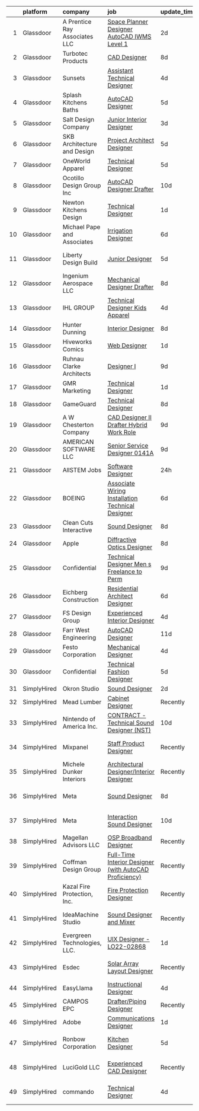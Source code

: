 

|    | platform    | company                           | job                                                                                                                                                                                                                                                                                                                                                                                                                                                                                                                                                                                                                                                                                                                                                                                                                                                                                                                                                                                                                                                                                                                                                                                                                                                                                                                                               | update_time   | location                    |
|---:|:------------|:----------------------------------|:--------------------------------------------------------------------------------------------------------------------------------------------------------------------------------------------------------------------------------------------------------------------------------------------------------------------------------------------------------------------------------------------------------------------------------------------------------------------------------------------------------------------------------------------------------------------------------------------------------------------------------------------------------------------------------------------------------------------------------------------------------------------------------------------------------------------------------------------------------------------------------------------------------------------------------------------------------------------------------------------------------------------------------------------------------------------------------------------------------------------------------------------------------------------------------------------------------------------------------------------------------------------------------------------------------------------------------------------------|:--------------|:----------------------------|
|  1 | Glassdoor   | A  Prentice Ray   Associates  LLC | [Space Planner Designer   AutoCAD IWMS Level 1](https://www.glassdoor.com/partner/jobListing.htm?pos=118&ao=1110586&s=58&guid=00000182bf2c0b1295c1fbf64380fc08&src=GD_JOB_AD&t=SR&vt=w&ea=1&cs=1_739c0172&cb=1661064711304&jobListingId=1008078664418&cpc=095B46874B33126B&jrtk=3-0-1gavio2psk63n801-1gavio2qcghrk800-0acfd51d98301673--6NYlbfkN0CPEiJEzZq4I_K6S6Q9VC1QMfIsI0INZ1UYi7vjgDL48SUvOQou6hjm8fRgHsp5Vn7ks7L65vAiLiC5dHNyXZUaGTr8zkn7Pi1ttdD6Hf3LEyzgTFht7EOoWOZlOoIMK4v3qRq0R0JVQHLdxxBgwJRWs1Sao9RGGzmdQtx9QdNsnViElWyiNNvfyNq2kaU3D8flUq7CiEHuORq7e7AS3lfATS28OjQ92_t6lJfz-fAOLcYg-_-nWJU2zdaSOuK8qVeax2zG1XwrhEPkYh6KXl0xZ-unTklvLbEPr4inFjNw8yG6iHXCCzLj6lDparcSqKZLgvKkg_ynM45UFw3gfDV0ofUxVBteP4n_D_hyKWpmi3zEFzxq-Mi51HNNVxbg70u2l9g0raKdDwubBKoagIfidvGnS1A5zBJCKzSvYd0ONAXfdrEN5VZN7n7xaT1w3Mn4lsgUNaTcxTNdWMu8bVHkPHAhDYQadtxpRtAQN6l6jJst4fTizwAgDCM6VwRrH_qhfa-_icD0Gg%3D%3D)                                                                                                                                                                                                                                                                                                                                                                                                                                              | 2d            | Washington, DC              |
|  2 | Glassdoor   | Turbotec Products                 | [CAD Designer](https://www.glassdoor.com/partner/jobListing.htm?pos=122&ao=1110586&s=58&guid=00000182bf2c0b1295c1fbf64380fc08&src=GD_JOB_AD&t=SR&vt=w&ea=1&cs=1_8b7df33f&cb=1661064711304&jobListingId=1008068362493&cpc=1F3C18ACF2451959&jrtk=3-0-1gavio2psk63n801-1gavio2qcghrk800-9fd5c95f98394e45--6NYlbfkN0BuJRXdvue9dolYTmuHwn9XHfC0H7lVX1XEupFdILV34sA0xxdJW2kGSca0JTNFmQvbz8i2rJUwqs6iCAP5EvjyeuLCYoXrrU-oAeAcdNQQoiwKoozbvUHaTI7tGG_G3PE0HzCnHovn9y4MospxKHrwuGCIDbx4YkRCTlxU5u4O3oHzBBd6eQNjt6ZMOe3yU772tmxYc6pXjErDOtomepuhwQDlKrEmr7Df3iGeVBf4NTvvdAHgouiHfvLIA_cRrhzUJecF98-sUQfgw7A5QI69OPoDjllpuLltaw5jkuDUaGx_i2mGKIKtFAODFXq1-5_3T_Z4gT0w29aEFzjTvnrV8DMYvUEGpWPvbUd_a7joqLSkboLirrgQ8Ft_1GC_GEIoKwCpIyvlKMRZuNmxA3qUvHQZQJUHxMOCmy39cOGDbBTe1TdX9gJt0dliuOLgJJ0fSV8h8I3nOpPlNSiK-oKp5Txsf4Jd1GS1QatvYtSbMYOGmgbPpKUQ)                                                                                                                                                                                                                                                                                                                                                                                                                                                                                                           | 8d            | Newton, NC                  |
|  3 | Glassdoor   | Sunsets                           | [Assistant Technical Designer](https://www.glassdoor.com/partner/jobListing.htm?pos=121&ao=1110586&s=58&guid=00000182bf2c0b1295c1fbf64380fc08&src=GD_JOB_AD&t=SR&vt=w&ea=1&cs=1_5ac45f42&cb=1661064711304&jobListingId=1008074168238&cpc=373C8281303CC873&jrtk=3-0-1gavio2psk63n801-1gavio2qcghrk800-e70458fbaf606bd3--6NYlbfkN0AtlW_omU2Xx3W-19HQ_drmTKCWebiHnmA5lS5PDL5G8Sf-C-2-8DpByhaBU9m9oUH-H07N8MFdAYoPJbNdWD_SmPRuDkTm0iUvyIZARaF8uSpPtUx68tbXgkSLR_V-f1zQbZOfIbgAGBK04oh6igvdAZ0nACEOiZClqZI44bjFD3UY7Emnx9kkK_NJgRW-YH0Mr5fK9Y1Bun6Z7_2H9eRzpquMZ69vMwbt5dA3loA6sb9RzjTedRr0-aiK8ewfNhn18sY351eaweHVHOSg4oZBglG1Dx2oBmz7quQKqx4w8v6s6_wpi0qTLfZQ-hvp8VB307D_zfRLvNlUL53AEjHJF6-8Vg1rJjFR-R9EMk64APJMCc3FRgG8y6OnyhmfDvO7Fh8rYqdsmTCacV4it2rJ6cGoxOgyP_cn9zmgr63cbgyCMRbbGHBt55crwfRKsMZ0tBJ2hJVnw6bdnDLSvbyVAUeZ_Xj0IvH0CqRNG3v1UOtTZJn4jTihe_RrEuPuw1aPF8SiT03W0A%3D%3D)                                                                                                                                                                                                                                                                                                                                                                                                                                                               | 4d            | Harbor City, CA             |
|  4 | Glassdoor   | Splash Kitchens   Baths           | [AutoCAD Designer](https://www.glassdoor.com/partner/jobListing.htm?pos=104&ao=1110586&s=58&guid=00000182bf2c0b1295c1fbf64380fc08&src=GD_JOB_AD&t=SR&vt=w&ea=1&cs=1_15b17f66&cb=1661064711301&jobListingId=1008072218303&cpc=A55997084DA7069F&jrtk=3-0-1gavio2psk63n801-1gavio2qcghrk800-f3432d6044c31c7f--6NYlbfkN0DonuevtY08HOOSfQw3KBp3fAvihG3xPpDT0FAMd0VD7Pik3cV5ss8KkTc2yJe0r4zlChdJznvMCrNOpIsA9m8p8aM72DXU9YelPP7eOrjWSEpWgxEJKPIXSsgFxzgFElF0esAQoCLP3V6pXNrLxbUD9oV9MjmQ-pIBeFUs_zqDFl1yjuOvK6iQ3mxbluyh7UAdc4-8Hn6VR4t0MGrjChVwghg90e4xubzFg71D3msRWq3rxYC1rYMzb7EPMRDBxtHVTVbuCZL7ox3SJ8ZC6G1uOwHBvVNrhf_jURxtcUcFPObvLqfqBkplUuLCg1mKuYA9BoAS4o1oTGoT8mXjbnTiD9CIeJOwYhvbu5bmxqw14yT3c9uooYNV5K0W0oWsmXhb72PYEDi7fuHGkqSi8rKDWwcHyTMorvnPrO9wcSsV9IzIlxvD7tO1nMPfNNXIAatjJn_cKs8eInGKtuXr9-mwmFjliJByNlPAh6bKBMrvgkyXX1i3v9oT8OBl5BwwS8Y%3D)                                                                                                                                                                                                                                                                                                                                                                                                                                                                                         | 5d            | La Grange, GA               |
|  5 | Glassdoor   | Salt Design Company               | [Junior Interior Designer](https://www.glassdoor.com/partner/jobListing.htm?pos=124&ao=1110586&s=58&guid=00000182bf2c0b1295c1fbf64380fc08&src=GD_JOB_AD&t=SR&vt=w&ea=1&cs=1_50b8eb15&cb=1661064711305&jobListingId=1008075992039&cpc=9CE383C263CE1797&jrtk=3-0-1gavio2psk63n801-1gavio2qcghrk800-cac9bb80cb5501fe--6NYlbfkN0DdNONLqhA8z6QrX6vw37qu8cGScUjPKwqVQr3YAsb4-5m6SkYfcfunuN3jUxNsfWU89sRWVHoZH6XUZL6xZ3IBC0CyBN6nh6kgszOkxrZYpxDZ0CYY51q7uLAbKqLo5XowCTL3Y6p4S9_HMBpdnAlD9UsLDhoLu5SCAg_VPBu2PHn28n7rDHPApDAvsjGt65PgHlOM2gC6U64ji8tpGuc20KvvLCFqeprjG1eVfxfYtFAPFtOiplDymzDFpclaFBEB1VrKROR5hxOFqRjyCxf7NhPAbk4qHavs-YBsTTvzbSOCZiOpE08A89i2rM5TM0Aoh6IVBgAW7oRC9FbCtTtX5Typ1zmMnwph26Zxa4dpep8awXeQsUPGhK8YVZmjL0cXxAq9x8a4wdZsHmwvxHH-QhvmIXfNqvm_rCDNqXM-eVmEmwz1jJhcHHk5A2-52HUhZEdmMluar35BvE2eYVkDX21KVuj153ka34dBa5CBxsMO7lhxSWs-8IkA5BJYW0adkup39DSlyA%3D%3D)                                                                                                                                                                                                                                                                                                                                                                                                                                                                   | 3d            | Red Bank, NJ                |
|  6 | Glassdoor   | SKB Architecture and Design       | [Project Architect Designer](https://www.glassdoor.com/partner/jobListing.htm?pos=101&ao=1110586&s=58&guid=00000182bf2c0b1295c1fbf64380fc08&src=GD_JOB_AD&t=SR&vt=w&ea=1&cs=1_84168bec&cb=1661064711301&jobListingId=1008071905893&cpc=008615850408AD4E&jrtk=3-0-1gavio2psk63n801-1gavio2qcghrk800-b253516cd2bfddcd--6NYlbfkN0AO-lx13pzomzdSppJUWL3QXsQT8oyFk4U4LWH8QC50CgncZeBqRlX7pDchTJRseeoiz3zq6-hJrumQD5f_K5rAGaJJBC9xANU9_db2RHyLtLmQT0Dt2DFEeX53kdYlDuFWU13zgZuIphbKa5c9gCYdid6U7URkEmX-swNXkFewkgsC_WAarGX84J3-X9NrARTPYdkk88yWO2NgnrXVSkIZ1lx8bK-BDmYbyzeNEn083pdweAzY5x6L_tzRY3ACkzbcrnGvYzL9J0kvEOQEiqi1P4L-_Kj-pHsWXy7pjJlPs2mPgxpq1eFZ2eO0k2Gv-fp3sZ6WNirCDzj3zvCygnti0dJkYAOdWMqg-nDdOzAlkd1UGGHIlgtdFQQeT-jcdL5k4h5Fx-T5pnfdEmimMOWuHimSumBph2CzGEXSIyUjrzyD67Plc4YyV5eI1piHSBLm2cVh_9sMBefEpiV9UqzD76gWuvwV3CuGpQ9uDNLqVbV6Q28CcghbZI0Exdq0bTTFyLvOuisHPA%3D%3D)                                                                                                                                                                                                                                                                                                                                                                                                                                                                 | 5d            | Austin, TX                  |
|  7 | Glassdoor   | OneWorld Apparel                  | [Technical Designer](https://www.glassdoor.com/partner/jobListing.htm?pos=103&ao=1110586&s=58&guid=00000182bf2c0b1295c1fbf64380fc08&src=GD_JOB_AD&t=SR&vt=w&ea=1&cs=1_26a26c97&cb=1661064711301&jobListingId=1008072360346&cpc=3E9F864680A5C76F&jrtk=3-0-1gavio2psk63n801-1gavio2qcghrk800-ef8c57699be4e4fd--6NYlbfkN0DzaDHVbxJ-LJZej0v9fk4K-FwNocoxjQ_zxp68kPBvcnDJ4c9ythlAgheNDG4iDAGNAGEqDU-BA_SdyzfcvqeSdX4Wb08TGsE1qPM89wKJlf-wfBo-9oShBcUC-GGYmxHQ-hkSG7ek5vWxUq2FGZXNiQ9zXe9w3mybDuVgi-prIQ5_0Fnv7-68e34nShiBqEta1yGNl99C06qkOzaOqtiOnSjnn3T0fVj-q_uKhz2OdZ9IDeY8BZcO6upF5ZM-09ypFCagEF8frmmOh9pVXVg4Jpjs1ZvN_-sjiht-B_MEeU4bPQQZkEEcNO13i0IfaXXmTT3rqsYZazC9bMjOWpGmzs4IjH1n8twGZnA_mq51dxXBgwMLNYoMf2LUqVmvytiIjUHF89BSVGi4qx0WyOZ-2gaWYpJqT7oP_gA0vPQJ-ZkoEIhwW-EoF_IrbwEXzs3e1mZGW3fzH-qN1p5IfQWc7xf6LU8JvjweSTUNUscDe7IMYv14DX1TmM0O1GbdXBk_79ojdx4GwQ%3D%3D)                                                                                                                                                                                                                                                                                                                                                                                                                                                                         | 5d            | Los Angeles, CA             |
|  8 | Glassdoor   | Ocotillo Design Group  Inc        | [AutoCAD Designer Drafter](https://www.glassdoor.com/partner/jobListing.htm?pos=128&ao=1110586&s=58&guid=00000182bf2c0b1295c1fbf64380fc08&src=GD_JOB_AD&t=SR&vt=w&ea=1&cs=1_5f40dd71&cb=1661064711305&jobListingId=1008065998123&cpc=72B33A28935558B9&jrtk=3-0-1gavio2psk63n801-1gavio2qcghrk800-82c391c02c4e073d--6NYlbfkN0B1LX4bp7PexF1HWI6PBZehs3eVfv8IK1bK4NeHHk4y0DthhfucIhMJWBUwJXXXkJfEGhJrkMdsNQHtM2kCZfhK4Yhs4xbCKnB-K_3ys4Z7oRCf67GZ3vI7BzPJcjfSUseVTAUOFlf4PYeoUhWZXgvcGtfFgR8UfQhQQ9TOpGNNapPA9PGyDcwNxk6Z3dTzUF2HsGCKqHe2cT5ZlekCYqu_nxz0WiF9g5FX43ELc3W1QpKTKwJyw66Es3scwjESZJL2bFeLfMfOCbWK-bZ4jqn70tMmupQAvOH149RETsHtjGBm31xJw3AXGLNQ50Y2BFBldq_IMSLW4vVh5k9omnMAbnrDqD38vZYhrh-1OAorDOJHEwz0zgpR_teHi0aTXOm3Wz9_Eg1tTZcX_TusdKHdZWNxbJsM_ECabX9OOqEJleNbeR9eeEov3nXv7mHWOjjHIees5bY_SnDAqetspTDzTab8hOWOWhP7xeSueSoCerDHeaOpIuBTTMbRmXJkQhn7Tpbdlm1SLw%3D%3D)                                                                                                                                                                                                                                                                                                                                                                                                                                                                   | 10d           | San Marcos, CA              |
|  9 | Glassdoor   | Newton Kitchens   Design          | [Technical Designer](https://www.glassdoor.com/partner/jobListing.htm?pos=102&ao=1110586&s=58&guid=00000182bf2c0b1295c1fbf64380fc08&src=GD_JOB_AD&t=SR&vt=w&ea=1&cs=1_7f1f88d2&cb=1661064711301&jobListingId=1008081481774&cpc=BDD2FBAC58A35FC0&jrtk=3-0-1gavio2psk63n801-1gavio2qcghrk800-65653070132bf926--6NYlbfkN0AuAjYKnBHsdkcMxrD7ZJITXxV72vImVt5xOyKRJQecNLptHT1ZOkyZNknC8Q887XWZI7LJgfB4b56kitnP034wikKxkyRTGtT0zbftWbzgkagVcjrHl4R1A3OfISywtPN284UcZRX9TcSxQJSduSK0kLEEMWgfS4BFhnIvkveQB9fJ2wj5mrKECWvEHRmcCqV4hlPxRbWtYFM4-zFRU3H1_CetbDDvmSGYO6HVtRc6SOOcCOYjseSu1GbxvnYjRW6huUKXZa6zoK-Lh1tFjXr_8RSt5tMBac7Gyj6dD6dxI5tfr09Qob9Kz5zluhK4RTUjgLvrPeEcHIlXN5VadnlE3H3Trhtl3-_PjaBWMCaW5aJW3E7XOs1GM2z08GWc79VnUcN2y_uj_zFIZD4DrUj3v432YUIonKlEmTjlWg8ZJ-OkmkzLmZozVGPuxH3Y78fBQd6Bgr6SObvq5t8EOKdADrm--abIh-pR37X3Nwzaz_O8RPBDrjaG1kmL8gQPSLCUYfCrXjLqWg%3D%3D)                                                                                                                                                                                                                                                                                                                                                                                                                                                                         | 1d            | Needham, MA                 |
| 10 | Glassdoor   | Michael Pape and Associates       | [Irrigation Designer](https://www.glassdoor.com/partner/jobListing.htm?pos=108&ao=1110586&s=58&guid=00000182bf2c0b1295c1fbf64380fc08&src=GD_JOB_AD&t=SR&vt=w&ea=1&cs=1_437d46f5&cb=1661064711302&jobListingId=1008070298890&cpc=6E8FBA3D9780ECF0&jrtk=3-0-1gavio2psk63n801-1gavio2qcghrk800-d4cbfdba54ed6329--6NYlbfkN0BkSbR0V3dZQ26ZCZALkw6lta4KRv88Kn0dQzq1A2C8460wIGFR5vD17JzSkbKNtp70C21rTnWH_2Ay8N2gus3z_gMVzjBx7fGIEc9u3QxNe7RIv-Xj6Pb9rxu3HR2TvWkKXy2Nw_Q6h6g9_peBeBXHJVUGFkqPjeCv-4mMwyoNELh_QegDyGvnuXSAy0-_Th5XUtj6XW2HQVYWCAGLUQz3mLBI6aj9eKBKYVjA1U9gX7gVdmkMl3-wsWiBvRCNA1hqiGlDU3OuPJwH26xPPymwQAo3CYGFP9ngBLMey0RtlYJwz1yk_Q5N9yssN31Ok5dEvMGv5or90-gro8UGU9mC6iVQ1W8l2UJDSxyRmVL4PTBYrjTXZVSsnb8tfs1JPP_aw2jdZRBYb8yR7yvMR9Zd3lgl9834rn-jUwZ-UJWCruB68O0p4qmz74EZ1eLG_ySkODDQyt6yPSGveFhioEnNJJjEeK-Z5wUH8dGbkpkzTmM7sLXP31UBTmuEr6CYyOP9_NIZ14WxIw%3D%3D)                                                                                                                                                                                                                                                                                                                                                                                                                                                                        | 6d            | Ocala, FL                   |
| 11 | Glassdoor   | Liberty Design Build              | [Junior Designer](https://www.glassdoor.com/partner/jobListing.htm?pos=110&ao=1110586&s=58&guid=00000182bf2c0b1295c1fbf64380fc08&src=GD_JOB_AD&t=SR&vt=w&ea=1&cs=1_3e1e0517&cb=1661064711302&jobListingId=1008072310145&cpc=A42D0FB20CEE1D02&jrtk=3-0-1gavio2psk63n801-1gavio2qcghrk800-49e739b3cb7ea45a--6NYlbfkN0BTy4Vq3kUv-8E8fBOrhZt-7WJQYqv7u2ur6JnxlE7nq0Vi-lP5L835ZtT_CHIIy76QexStr36OF03dxYuklNIZ-dbtkF0hxxUFQgvf9gRzz3ezlLOBkR1HuEgm53nNtorZLoOA3Thtu_l-9fFR0vSjZOyfh7VaJCtYHuwapkMaMVn79JU3YZZlDyFswqpT4DcVPUMoZfAAnFfsToaJTxM9s0RxfrYsZD7YZIHUxQz5Bfr_N3jvyVUYqw8LctfxGL4q-IzguzxqDQRu65fS6YN_hLg85w5Qwl4k9DTFIe6vf2tyADEeqoULEvHG7gfkaVIt8nt_AQzb9SyQRNN8PIfXMDvxYd78gA91iGL8nn0EIUoSjXKhy_GGx1IgLbmEzxFEKG7ZZIoIwCklxZRrT9ZGUnqm8JR3pimnUBAL0ymJ6cwmqA1gLU9b5Kpb93Q8MiO3N5fJ1YSUzfG-UfIsMbkp2pmNHJCfFWAA6ZnMLGbGGJsjMZM8B_ieJLrOeM3tBH16EwQQGF_9gg%3D%3D)                                                                                                                                                                                                                                                                                                                                                                                                                                                                            | 5d            | Grand Junction, CO          |
| 12 | Glassdoor   | Ingenium Aerospace LLC            | [Mechanical Designer Drafter](https://www.glassdoor.com/partner/jobListing.htm?pos=111&ao=1110586&s=58&guid=00000182bf2c0b1295c1fbf64380fc08&src=GD_JOB_AD&t=SR&vt=w&ea=1&cs=1_2392f453&cb=1661064711302&jobListingId=1008069033472&cpc=06147BDF0EB94174&jrtk=3-0-1gavio2psk63n801-1gavio2qcghrk800-7859650579c45628--6NYlbfkN0Bo_CM2a8GgFIiw_-9fb5ug3xmG_MFCzpxBl7ntROtVZTUTxHtYlRzzKvHjW4_00ysX9ndi3SMsl8AMdCzzFvCd5AcqMyzhhxWeWDniaQ1D4kiuVAg2MFFy1OvB3SCgCKJLEo8tx08RR-amCJA6vz54DMERsyDo6lbVTzU7-RnvU9_RPl0E62RnKlB4j0XTwxp3SeeVdDm19d1fCFoirbMPB1yU_DVnDBygdHuisyGmVz8rcLGpSpJS6px2cQSW5tEO_3H0CupDBjStFnF2sVSa-gSbGqW3gqRNMGSGIZgGcOLkgUoiWAK0h7cj_8noqukDriEiUgxtO4f9Cmcn3F7iLrOeUvdJaVv2Ap2sMFYgCRmoGB6oxrwlDs8ZmOt7M-mfgaFGqrxH0vznEjYC1qlR36Zr12LmrLrB9yznTG8LLFZXEQ5bA0EwWkCm8y25nv6yq-S9qSMj5Go3pP7C04KWdiH3vOkIZU---2qhA_P2MQbrig7pJCaV2WXqHTG-HZZkiZjfw7WBC2-kmbtITpGY)                                                                                                                                                                                                                                                                                                                                                                                                                                                            | 8d            | Rockford, IL                |
| 13 | Glassdoor   | IHL GROUP                         | [Technical Designer Kids Apparel](https://www.glassdoor.com/partner/jobListing.htm?pos=129&ao=1110586&s=58&guid=00000182bf2c0b1295c1fbf64380fc08&src=GD_JOB_AD&t=SR&vt=w&ea=1&cs=1_09fdfdfe&cb=1661064711305&jobListingId=1008073551798&cpc=18E4F2D8CCA3E56E&jrtk=3-0-1gavio2psk63n801-1gavio2qcghrk800-35ca708bec652e01--6NYlbfkN0BTy4Vq3kUv-8E8fBOrhZt-7WJQYqv7u2ur6JnxlE7nq0Vi-lP5L835nEhUPDuQN9Ii6fJC0HyBSgexD3C4k5VC83Vuw3E1XNFtYQtZz47yK2soeqwb0ZSclzG8hx8KfubYCdlzeUdJYe2abnxxwdrUthCH2fCe2dUPWrVqSb2bFtb0WhgEiKdUPxPx6gPnZIXK97rYPJaf2BaeKoWzD9W5R4wyOqSm6otgHvB54xa7bl9cATcpzygXVW_LTvL6l4wEGlBPe6Clc6eQ9bnv_UjIXuHwAaCYGWmovNsWoiU__zd8ZVYBB0Qa1fZnacaBQkBALVEU-tI337r0hd42qSCVzUAX8JpZYTmuR4ySFLEQ1hl7R1J_yHdNd0f-J3gye75deb9Qb_qbUO0gFiwRFVi1J5BqDYHe36KzWMzbg5LoCQ1bAC8wEii670Gqk8xpGSLyT6t5x7oqJQro2DrWotucESnkJ4Z7ZryZl3kErzSGzxB-qOteSTydMN5Ics3pbjfKa0adQ7QfvQ%3D%3D)                                                                                                                                                                                                                                                                                                                                                                                                                                                            | 4d            | New York, NY                |
| 14 | Glassdoor   | Hunter Dunning                    | [Interior Designer](https://www.glassdoor.com/partner/jobListing.htm?pos=123&ao=1110586&s=58&guid=00000182bf2c0b1295c1fbf64380fc08&src=GD_JOB_AD&t=SR&vt=w&ea=1&cs=1_20a8c1a1&cb=1661064711305&jobListingId=1008068343281&cpc=E8EA07442FE90C22&jrtk=3-0-1gavio2psk63n801-1gavio2qcghrk800-af6348b78b613931--6NYlbfkN0B7vcEEJgDWXsumPhLWHX9Jg7DPqowPt40Az-5Yfd7n9rkz_UKkj6cBMqSsd2wO-GZduVTGEN6HsEQoQ4kvxUedfMCteQLavymSJRvVjerE8NRVxhZADyo3OCmLnvLXkveozwOdNDiYcxmWK31V2dOrW9sFQgMfE2I9FZEHUYSQi5zfMDo0hkUv_YitsENsJ9skC1QtQe0pXM19FrMca-tG0XPDfjqVJE6pmJynTvf72VXY0-zUhhQL5ef65Ue7cpsRfr93IwJvCJ72oDLQkoqG_qweajg_8RuIzhFlyXjKMF_FDcSfkFuJ9fnmV8a8EPS-0_79yDp_-xPQ_20Rr69gIH2OQSKQ4MlGoiPpBXXgOKzTyvflFXx4LBFEtNRxpJDq5NdYm1DjhLuICd_J8VkNNv65zj9ThSRJS8f0uD7kEjxzYd0eAWQHScxdOBxm61iJu2YfzWeak-6ZB-YPjfcENA8W7dpxVPyhz_51sDK6ZcRXf-mLGp3B6zcM_8Xo3ow%3D)                                                                                                                                                                                                                                                                                                                                                                                                                                                                                        | 8d            | New York, NY                |
| 15 | Glassdoor   | Hiveworks Comics                  | [Web Designer](https://www.glassdoor.com/partner/jobListing.htm?pos=119&ao=1110586&s=58&guid=00000182bf2c0b1295c1fbf64380fc08&src=GD_JOB_AD&t=SR&vt=w&ea=1&cs=1_99db3a0a&cb=1661064711304&jobListingId=1008082052389&cpc=C891152315FA1AD8&jrtk=3-0-1gavio2psk63n801-1gavio2qcghrk800-f44207971c53645e--6NYlbfkN0CWUDfr5eBy36P-_yoKSn1h1h6IijldrMJKuS89PsLo_iXGw8Xydd1YF-FMyalgq_gr15PGokgS0YMrXTGSVMAeq3_JHKamhWQ4ZXN2Y5TQ_ynPBhgwHUHm0zQBpnJm3gwym_1P4K4SwoCtHAi-wyuf7I_Z2xIMdhG0HoL8WG9-jG-4o1pFs8wnDZNla_sVOFZFXswna7uVLI3Zxwz0NduEWXBeRbtyKrpeyWMV2RJfoXJteumjoo8FCru5NetwhnQFwufb0QZXgdtbm7Vi7G87VGOm6TnSZqO5J2eAEJQfKMGvefYh-ofi961WGBPZDu36YYRiNz8aZLS_WYd5unBSuZTvyL79tOCl5KTtQpELYZUvLajaXI4Lz5UVgZkN9RWqJ5JkLJPq823ptodjs8BBM8xyTyiCOU9ztWfP4Yc3Fb4MLl3OBbOer5C6DysKCwCYlqUrwucgoV_ZYFOYlqJthffX_qWVdZFQrFTtYiSWGlFpsO71MFhdqNfp24bqn5E%3D)                                                                                                                                                                                                                                                                                                                                                                                                                                                                                             | 1d            | Remote                      |
| 16 | Glassdoor   | Ruhnau Clarke Architects          | [Designer I](https://www.glassdoor.com/partner/jobListing.htm?pos=117&ao=1110586&s=58&guid=00000182bf2c0b1295c1fbf64380fc08&src=GD_JOB_AD&t=SR&vt=w&ea=1&cs=1_2c5c9609&cb=1661064711303&jobListingId=1008067170616&cpc=9AF91982B5D3F116&jrtk=3-0-1gavio2psk63n801-1gavio2qcghrk800-be708e75015c965d--6NYlbfkN0ACTeRvGRFS6hadW-07x_K1RnsIE8OdH4tufuZ5eRAiXiQGccMwm0Sqr3zm7dNjNjPumaUgQb5K85CHtbJekBcx6e3AnJDhi575nEPuXylULs0P5ZEKgruCZEVaX4WRdJiQolfmgFtmEz6JKJ-rISDyjOCTsuxpLAze_RNhcZmA0dZldBJRdCd-vNdK9QuZCblgTtA7TqTF_NRrrhGhozXHyvDURN9JcFK8unrnniP4mwCMwCJd7qfL3ki9kEauv21uV5NbKUhcdRVq0ie16ygNre21eFy5jRZo5sTUifrnILa8wsCmfQ18Tus5rK_eUE1-EbkSW_slRifRqdCpXi8IAF7aY4pCtcgyThmc0bTVFwg7PfL4suLyJ9ITfBa4M0vGR9kBSQ6n-LR9Eepfe45shZ9Ihcoeg8Zugol7VkZS1AVX2ITjGVvC9p-rtenSKxnCMw3O4p1tPXhlQlJA3hSg6S4H63BnbUj2Q-OYNP5NvP9snCSVhJYj)                                                                                                                                                                                                                                                                                                                                                                                                                                                                                                             | 9d            | Riverside, CA               |
| 17 | Glassdoor   | GMR Marketing                     | [Technical Designer](https://www.glassdoor.com/partner/jobListing.htm?pos=116&ao=1110586&s=58&guid=00000182bf2c0b1295c1fbf64380fc08&src=GD_JOB_AD&t=SR&vt=w&ea=1&cs=1_0863ea86&cb=1661064711303&jobListingId=1008081079845&cpc=8C58C94241DEAF58&jrtk=3-0-1gavio2psk63n801-1gavio2qcghrk800-b48af7080b9b1da9--6NYlbfkN0BCCCxlrWL9N_NiQCBql3-ofwioYYJrviQMq9DR_EqLmo6L7EkKpZp_SN9jjx8287MAkn24yqX8otk_-p4ufCxCGzsPmQ01JgcR93ZlvRLq8-kDxGnE9gieuvvrbsQgYErWaLnhLdrngkTAwMr1IuZaTT246Wa8Hdt6mnWTjp-DdVrLSo484L_SN6DAh9o1XIUtGR_-oxD3Z1h-TYdxexub8xO8pvIzDmtvAm0m4Ss38xFpY6aGngWCfSqlCXN40Us90OXdRB5Ik8Y9z0ru6qdHSuJJlohdEKyfnOVOcN4mSEa_SLhQdbCPoNtE1W63RWZe0L0_gnYgr1t5lKd_O6Tx0pSUZlejIl_W-w7VuT6wH0Zsy87mM5-s1qdx-J2dcAX-n1SIN-mMgU_puu8ItgDFzS1Qsrsx8b4JED8swuCuY_WNAod1XGCm0rx7Cj0ApqW1gRLqm05rTGEx4hM1Rt3IUyRz269oFBv0wAYCme6D5sS8myPMZi4AbiM-xx8Pq1JUnX8Mt7Rx-A%3D%3D)                                                                                                                                                                                                                                                                                                                                                                                                                                                                         | 1d            | New Berlin, WI              |
| 18 | Glassdoor   | GameGuard                         | [Technical Designer](https://www.glassdoor.com/partner/jobListing.htm?pos=120&ao=1110586&s=58&guid=00000182bf2c0b1295c1fbf64380fc08&src=GD_JOB_AD&t=SR&vt=w&ea=1&cs=1_7ae14331&cb=1661064711304&jobListingId=1008069027861&cpc=AF02A8F32FEE2001&jrtk=3-0-1gavio2psk63n801-1gavio2qcghrk800-d95b259762d2f370--6NYlbfkN0AtlW_omU2Xx3W-19HQ_drmTKCWebiHnmA5lS5PDL5G8RvaRScdHDRj7Xsjpvl8WRYDEHMST4CywtzaMTEZT_d8xNA4vYFs1DHdl3vX91onxMR85R47zMK7JATIND5FtM6H5Hdt8141s1EcfFUms24qLszpvSVmf59kKdOhxmWq6KghRSw4m4ODkG41XbMpcxvB-7IjmwfVmqG0NXhni4ce18molcmhdcCgT7z5px-DOpqLtdoPqGZNls7yDa9eAIUI4UvN68b08ud2BlJW-KckoVNcLobqQ3jroCI8hpIbiwelb2DbeKomKjolGCUDY3-0YxoVcnGDX6u01IOM6_DcUq7QXWfsH8ZjqYsvwfCg6kwdFVCwwZeudAxFPseqz_CBhoGCOIx4SRlTzgkJlbYjxH3iI6nkEmZiprQscrNXJEy5A2Ij4EpU4zJvye0kSnhzpewwEHAOIKZ9SGZeR5fqCMaGodNW48I03hy_HNddzuEgTnvwQdlpo1kzW3BIMe8%3D)                                                                                                                                                                                                                                                                                                                                                                                                                                                                                       | 8d            | Argyle, TX                  |
| 19 | Glassdoor   | A W  Chesterton Company           | [CAD Designer II  Drafter    Hybrid Work Role](https://www.glassdoor.com/partner/jobListing.htm?pos=130&ao=1110586&s=58&guid=00000182bf2c0b1295c1fbf64380fc08&src=GD_JOB_AD&t=SR&vt=w&ea=1&cs=1_48ce4cf9&cb=1661064711305&jobListingId=1008067006550&cpc=4A4F3732B778070B&jrtk=3-0-1gavio2psk63n801-1gavio2qcghrk800-d39f80367a6b3bda--6NYlbfkN0Ah1HZB3zWWPC_RUQgHjiSsx-miCUc3_D7bKfN3tu-eSJVQbdOwTxtdmBBuBUYgpHnR3tviT1roTGS_bfS31_Ie5nBpYc2IGaimBYbnKcXy3qrKERK11zir_0XDGYP3I3xRHIoxco1k_A_40Yj28mXlu4dH2k51U4-CWpsl1Sz47eaZ1-0ilclHXlwnTu42I-My-YllSIxEAKyxwI5hrwbCmI9DXoGSYJkE0oMBcDSo9LvrjcCqwtiRI02qXDicMCdSCZV89cBCMl3HLJO7fRDOcIkMGahyvJxEDKGAXPRooq_v4kBI6cd8Td9XmAV4PWMjlXmQ_XPu9lYfpL1QKZP1FMvppZHkyr5qg8iHRETjcqxcFE2MsfZ1T3wZY9F0KongdnBnPUOvKgpTi35LKxHnhFRWkjdFEWE-ROTVelUsB7uxXiFyjhk5BXXq8NFnTYO53KWq-CB8s6oLIJiX3VFaIfJl7Q0T8JaT_jij_8hR1AfsSR1oD2EWHtwZttM_Smqn3FnGjhZ_NidrMDV-9zxuwUHTyQPixbM%3D)                                                                                                                                                                                                                                                                                                                                                                                                                             | 9d            | Haverhill, MA               |
| 20 | Glassdoor   | AMERICAN SOFTWARE LLC             | [Senior Service Designer 0141A](https://www.glassdoor.com/partner/jobListing.htm?pos=107&ao=1110586&s=58&guid=00000182bf2c0b1295c1fbf64380fc08&src=GD_JOB_AD&t=SR&vt=w&ea=1&cs=1_792751c7&cb=1661064711302&jobListingId=1008067765389&cpc=5AAB93DDA8EE062C&jrtk=3-0-1gavio2psk63n801-1gavio2qcghrk800-36cf27e8917f693b--6NYlbfkN0CNayYzF1mBaI40OgT78t3Q2d9IxlwDzhsYR4HK7epYUURqj7ThGxAT4h9lOQYmKq9R3ry62CA4koyTcYr3Zw2Xl7Wk_LJppx8iOy81pyvJTYTdEu3LB-KunCxo9zQ-ykFkhUcCsz2tbVAPKkn4sOtyM53CnghWURXZsJEgUIdQ_oWhBsHE85R1IYBP4NZJp5SarllyMwMGTP3HICe3yibQGl0qKuW0VYjaCXw1RZK03BsBFCeNJ4PiRFw-0PHzK35OGShKt4dy5Fhz3gilfBEhWhFrM6H_3Kd8P6emwy36IGCXzXnAZc5lSJwpi-93Sx09sN1ogUol0Gp01ziCYRNq7edP4OYFTJFf6S5x0vVUTBJVJXa-g5HQX8S59wz9vuzUYb2xaUCKtNQawJshCS-vZv27gr9eUUJu1O3cy8zeb3la2NY_NKx8rjV7r68449AOinUuExPx_BuTTPLct-O-7rAm_HmCcux_lKTP2DC1aK23bhlgtWPIX3sX5bSwfewHNgyVJPzus0goR2e2pRoR)                                                                                                                                                                                                                                                                                                                                                                                                                                                          | 9d            | New York, NY                |
| 21 | Glassdoor   | AllSTEM   Jobs                    | [Software Designer](https://www.glassdoor.com/partner/jobListing.htm?pos=126&ao=1110586&s=58&guid=00000182bf2c0b1295c1fbf64380fc08&src=GD_JOB_AD&t=SR&vt=w&ea=1&cs=1_cb45e7d8&cb=1661064711305&jobListingId=1008082479858&cpc=B27F49C9D64D6F84&jrtk=3-0-1gavio2psk63n801-1gavio2qcghrk800-0483b93bf6ca39c3--6NYlbfkN0AiZrMnqxUjvkrH1BfCsd59OntStyTxBw0I9DVEtrwMU_CPwukuZS-PU30XwDJvq-xV3dqZLk_kshAhf0oerW0ZSL8_heeLWa9YWLqdOBH7b99KeeBV9aHml50OYk1cKQJJVnOWn4CppYqT28xxCCydYja8xvKGri4oedUTj9zKCSSnmhPOIvxLk30CW9p3uhAd032GFPUpjqBP0tlFdeSiM9ivtv-D92pf5kKDFEIi3r2HCbECsotzr8rqFWCgkR4p2Z3K9x4WC4tFBn79WsxSnuRK7n78weCAc5uIkCl1i23w3EOUu3zJcGz7GLcYZxx5SHdvqop2z87nUoKTmKYzVmkkX_vVFiTmmjevQGR12qWMIgPECjzPd-haEK6lwfzgPAElYPKR7IvCleTSlYAGr5ug6dodzHkuh93AL582Vz9lXq7gZKIlARxl1FDD0h_KEmJRogdVxe0XBi48GRb8qORatTEAx9KFiJwJXTk7kTcs00GnGsEon2kro77sUdzlOrNN9H_62M6TbEpJEqGm)                                                                                                                                                                                                                                                                                                                                                                                                                                                                      | 24h           | San Diego, CA               |
| 22 | Glassdoor   | BOEING                            | [Associate Wiring Installation Technical Designer](https://www.glassdoor.com/partner/jobListing.htm?pos=125&ao=1110586&s=58&guid=00000182bf2c0b1295c1fbf64380fc08&src=GD_JOB_AD&t=SR&vt=w&cs=1_67b0dbc3&cb=1661064711305&jobListingId=1008070804760&cpc=0AE43CF55DD5119E&jrtk=3-0-1gavio2psk63n801-1gavio2qcghrk800-534fa6aeeef3dc28--6NYlbfkN0BddK4H-tsabPiX3BvkwhvbvP4OkLNzlRX6egXJy9Hb11ERhvpR4KXHOGIJSt-F4EmIxsJZa1_T0FjbKwtEQkKuaX6mNl5_j5vzcWwg0WxGmNLElrC_weBS3x6Ic3o5LzSbQbwr6o5FBkbD4GeMIhiH78GgDyq1RaZIZ-2io469BufSAM4-feUmfBjJEIzShvRehxnHlfAjsG0Sb_i263wCCGwpTzEkgsJ_QMB32rR8-mVOOJGn_6fQjspz_OCAw4g5YzyndkxALGnH0MMT4Te7yPqJ2BiVFd8SOg1_1zyQBCqjQHyqrfk2e-yfdMLdgO7dQYcM80lQPfu6njBnMUFvAWnQTfNjxPUqqcqYV_VmR9k2TgWEYhO7oSgC92KHwOIxrs8xhpgNLXvlzHKHTSQ6QtXfsP-EtepUTVKgxXKGbtS7gRu-TYliucHtLB_drio%3D)                                                                                                                                                                                                                                                                                                                                                                                                                                                                                                                              | 6d            | Renton, WA                  |
| 23 | Glassdoor   | Clean Cuts Interactive            | [Sound Designer](https://www.glassdoor.com/partner/jobListing.htm?pos=106&ao=1110586&s=58&guid=00000182bf2c0b1295c1fbf64380fc08&src=GD_JOB_AD&t=SR&vt=w&ea=1&cs=1_48e8b13f&cb=1661064711302&jobListingId=1008068462835&cpc=FAE5E775D180B2FB&jrtk=3-0-1gavio2psk63n801-1gavio2qcghrk800-180f36a67d041096--6NYlbfkN0BdWmvb-rJl2QNnPZsqfom0WtyBpRDZD-qGOAPpXEAerX6a6oApLbNube8VIkmBRry4WGRoB0qsfFORcDwlv5J-Sd2QpNdWVPU3rpOKe16b-v51oCGYFn1Gg0GCh9sLO-2YemhZ2pKU_mGnQ6gmjy9PJXCZWcP9S85pmy_gMB17x15owpHU1MnjT43sqb3YyQC4bQtyjdaw5qPGyLoXRIfX3WJa6RZ62VPO_0hHrkuD6URS2rBeXKrAiLFoMHolZC7AQNh1_Ed3oxkjsFFRt0-mCXZrzQi-Ti2NZLcItbjI3uhk78bDrC6wgxYYvVn7kVebWXUBakRH2-fgHFkjuGOvLIx3n1eXWaRR0x-KKB5yS9ucIOD_NTjD7HswETuySb3TEyg3MKjozuVuSgRzvwekra8Q4p1pPI09G5QrE8rwE5-CSuDEr7kw6S9laxZCz9YSyjdSFjUBZ8RJlt1eR7Uxq65amArSD0hEXCVrSSKN73S-qQWcnnVc)                                                                                                                                                                                                                                                                                                                                                                                                                                                                                                         | 8d            | Remote                      |
| 24 | Glassdoor   | Apple                             | [Diffractive Optics Designer](https://www.glassdoor.com/partner/jobListing.htm?pos=127&ao=1110586&s=58&guid=00000182bf2c0b1295c1fbf64380fc08&src=GD_JOB_AD&t=SR&vt=w&cs=1_de7249a0&cb=1661064711305&jobListingId=1008068025909&cpc=451933188B21919D&jrtk=3-0-1gavio2psk63n801-1gavio2qcghrk800-59888b7cdad0d9f2--6NYlbfkN0BvKrLyj5gPmtZO9T8euul8TCxuuKNOtzRJOomxnwSEodTz2Bc-sPZlPHrT5BCwu4Szv4lzjJONXlP8i34akC2Vo6wAd1wLRmQ5dyJnxWFBBLk8Ce6U6RO90fRAb7Lz9hrVlQtFLfij8zRlxbZYRRyL6D6z1NjtPXzLAqa3pXSfVvbIfNa07E--OvMNWEQ5FQsiaduXQ5-0RkA2k90mw8LPoVIK_Icsx4x-kdvmoZ3karmaBrFMnFhQIaydUw-MmI7aElp5OXoIzbkTb3hjDf-SYYyo2eDpjZf3vuejtzJN6B07vZrtTiXqyCOQ9YymwzUMQtS37Lw6UFfvfZP7lkVTZW-TxYnKpLO7Bt1YTaFKm34rCJIPZtB56c22uGJYxI8UUiW31NRDNAbbaPg3AQWiSN5ch0WBFMsC47m-MOfS7MeLNcWVZFdtSluMKKOyZnZ3BuoQDVr8JrBX1LR_BHL3Spxkj27x0w4vwW8kjzodJdevLVO9lWc8rQRTKeRszWmrlmQjC_g1OuDqvbuVPhaks2-P6kRgcXFY3Di9RFXW6C4-Nxj8GY5JibDUJheVLRxMFd-dCRjf3eSrUUBF72zaDXAb7uIGtxNprdYt1NMVPYpZ4eoKhfDIty6EsD2WQA3Xtu22lzgxNwzBRAFtOz8dGCkxhezzcWAUDUE7SLci0YHKHr_RwTA1h7tYB6RlagNMb2xSvlDEUxz8VgsgD0tbbm_2E1ioYvDV4jh0bWLBBs0B6zb3K2PmRqCkhY1MKADG31FS4sDvLqpZ_3JVXjpOCWa2FAbqCd-KKrmWCN_S5TsrA_p38PQBAZxYO45GSBSP1fjEJexRps4f-AO0b2Iqacq5ItckYJd0L2mbwVPXFVQLE2XTWLmEDk3f0cV60a6hnkZKrtrHZ7Gleb6fVeLQLBSCL5bxzyJzrzPGC20o8mORNnb-DUKFCVYpwyr9YLC34RilGwYdOBY6YLIt6xWy) | 8d            | Boulder, CO                 |
| 25 | Glassdoor   | Confidential                      | [Technical Designer Men s Freelance to Perm](https://www.glassdoor.com/partner/jobListing.htm?pos=115&ao=1110586&s=58&guid=00000182bf2c0b1295c1fbf64380fc08&src=GD_JOB_AD&t=SR&vt=w&ea=1&cs=1_9da78c61&cb=1661064711303&jobListingId=1008067356175&cpc=555ADD10F5BC937C&jrtk=3-0-1gavio2psk63n801-1gavio2qcghrk800-14dfa54dbf06e548--6NYlbfkN0Bw5nMmE_9ydMmkFwclqcsXVMIQE4PmsRPS_jC_M_Rtp3tkPn5Tt5HZV1eHNfLjcAj8qmuoN-UpFHpaUl-zFK_nB6Oe-pDTvxaOF2i17CQvtv1AlZL_z3ZbnC7FSwbAhqZbh-Ciel49IhviB8vCGgIltO4APYQFmUy7gko7P_12hsPfvW1YAa12jOS1EptxIhJsHwUneF94mR2bwFLxfLlwtj78kXazHrSSRL0mlep7ARFuXz26XrbPjNgi3MHxV50sL0mw-tOOlI20fzCCBenLR8wHMMQaGC-dvXkDAGCxtY9h9q-odxkRF4kp3VhFZ9lrBVY9DJugSuXNbYlyYbADc7zB8hYQ2UGPFDNS7M6rMDArILQrRo_qirLgMp2bXoccydmw_FIHpXR8K1jUAKBYfYFnSQJ7jn5ZcuD80FE-uxyiGrxci60kUC0jTFJyc3SoDTa-SkhotHyWvPW_E-soh0g_pHAHopXSCCGorB2UBx2lgoO5DzHc24X51KeJcXBB0RWwuazen5pVonB5RbS7EbQ9Nw-XVcE%3D)                                                                                                                                                                                                                                                                                                                                                                                                                               | 9d            | New York, NY                |
| 26 | Glassdoor   | Eichberg Construction             | [Residential Architect Designer](https://www.glassdoor.com/partner/jobListing.htm?pos=105&ao=1110586&s=58&guid=00000182bf2c0b1295c1fbf64380fc08&src=GD_JOB_AD&t=SR&vt=w&ea=1&cs=1_53cf9651&cb=1661064711302&jobListingId=1008070297789&cpc=008615850408AD4E&jrtk=3-0-1gavio2psk63n801-1gavio2qcghrk800-25c470e7860b737f--6NYlbfkN0D5EoDI19pzLD_ZoAvoqM1-O9qeTV9KvYbDAr1-bMzVcVU3ChPawl85KN0FCz6FB-KkFZM2qhwRFCQuh-c38SsoNfeEMQcGE6Ezey3mXhfHF1k77Qr18e7t3R0ecW1V03ZdSlaDlAp0l3SxjySAdPDsE7yUQLQsbgjNS-gWndK2O4gHsuVlY3W214HPNRmU0GIo531I-a2JhbLcNvNRGezRjSugGUPjCTtUJEdtOjdvqsEUU-qv30KRzDf8DctHlIz-M5V4i3fQ03S9Yz1bygmkANBjIB-GxNyYxj-dKk_Wnw7wDhqaKdfI3LjUdDZwNOhzgo7FkOGOhlPBjhyYjw6EPxI6aGZnjTCagcbMBWPKa0lc3DheJyp3Y_J5rFCX5fD9WgLPowaxlbdrfwl_IgN8uNjJEz1uvh7vH5nlSvVO4hLg1e4oQyQrTxQ4o2LcyeOgQsIAWJB3KN0yTL-Dw7-VVHIb1Pll0hxNYeNWPtibVsQ26L8HRZAYVHrIXaIseWzE2qhQ3vR8fzgEXyc_GFaG)                                                                                                                                                                                                                                                                                                                                                                                                                                                         | 6d            | Aptos, CA                   |
| 27 | Glassdoor   | FS Design Group                   | [Experienced Interior Designer](https://www.glassdoor.com/partner/jobListing.htm?pos=109&ao=1110586&s=58&guid=00000182bf2c0b1295c1fbf64380fc08&src=GD_JOB_AD&t=SR&vt=w&ea=1&cs=1_ac805a71&cb=1661064711302&jobListingId=1008073787230&cpc=6AFBC189027A940A&jrtk=3-0-1gavio2psk63n801-1gavio2qcghrk800-7a268439fdcec76f--6NYlbfkN0BTT1lo8Jwdy_hu5PBsWOg-OgEs4ry3bvHurgSPaoaOHOWThJZbXv-8kEOy2AcSiGAiW4ndvFJ6vBDCJDgpGpx4Jicc4G7Vb3EtKrLCTFnNL1S14ijnwhB9xGZFSO7Xfm8ZicDT1PCCQwo-2hwrOWnsqnCrCbwV_EmVINzw_-7VEtUouFly8FDMpgH19IPmgg_Gp-AaNnZMoRf1OYa_Tt2nznYLOlbkSjObkGAkzObkFZnEz5E-Ja3f1oEAH5DBbLUIXLSNGkwNn_Z0cg4b7VokKMo0w8FO11QM0A6fC-jrwk1ltG-pvScuXoX2-1TGBJsEhQGcXOdSGEGSojBD7kuMQkZwcBe9LQWYhBRo9hjny2A2-_aSu6EPo8Ho9dqM7GtiJd8Le9K-vgDJAmLTLuAtCq68F-GOWIiOXXGKAmLzeob14VAJo5BlhEON9jaBKxFw3m1SFJjmCfw_SUWlCpsQjNzRGMT9EiCllfgT47T-m9S2ydpP1113f9Vb_CO98orhjglNi41x5hhYv3d3Frv2)                                                                                                                                                                                                                                                                                                                                                                                                                                                          | 4d            | San Diego, CA               |
| 28 | Glassdoor   | Farr West Engineering             | [AutoCAD Designer](https://www.glassdoor.com/partner/jobListing.htm?pos=112&ao=1110586&s=58&guid=00000182bf2c0b1295c1fbf64380fc08&src=GD_JOB_AD&t=SR&vt=w&ea=1&cs=1_8b41312a&cb=1661064711303&jobListingId=1008063527374&cpc=2442D01AF70C0A8F&jrtk=3-0-1gavio2psk63n801-1gavio2qcghrk800-7ed93191647e26c9--6NYlbfkN0Dra-j6OQ9VPRfFqecaI86V0A4_x683DNlTDs1rdlUj37JdK9I8TBiHp9yrP4NrFNDR1zhR86vbYfl56eoMZngGEfsd5lwFODamJvPQ5B4qDYhmbAa5lVX6KUcx4YkWKmAehIE2y9unQWwHMSmRBPjByhJO9D3viVvDi3UOR29bTg0eZ8TB1CGNB6bCJYPAxS4GMVftKUm1YybW_mjE5Kb8ZLm9LImkmST7pqH2aRAFDzhCeBhLAEUgOl4l2CJKpliEY56Ltv7Hzbf2_aEv9T4mtKAjeyOFHCmAWFrceKR4lvskh3rSyvc3KUBJW_qFDhvp3wtvs8J0e9UXKmXgQIgbH5fop6LL1hmX4vmkkFPDdxiI2Vr-SY1-gaTffrsIGbeWcjqSr6oC92Vp3Fam4ezw7k9MwH_WzzHkoK2mStOLppCSE9Itiurju9SIcmHOHzYaeUn3sQtH5RHIxCHE4lYWtug88jl3wLDInZLhJaEkwNWGsPuNfptZI1TE4na3Fhc%3D)                                                                                                                                                                                                                                                                                                                                                                                                                                                                                         | 11d           | Reno, NV                    |
| 29 | Glassdoor   | Festo Corporation                 | [Mechanical Designer](https://www.glassdoor.com/partner/jobListing.htm?pos=114&ao=1110586&s=58&guid=00000182bf2c0b1295c1fbf64380fc08&src=GD_JOB_AD&t=SR&vt=w&ea=1&cs=1_aacac0d3&cb=1661064711303&jobListingId=1008074938257&cpc=1965E8169568561A&jrtk=3-0-1gavio2psk63n801-1gavio2qcghrk800-c7348ada449da022--6NYlbfkN0CPDdtPpl5K3nEl803mTzIoVFfZJLZHB71ijjJAfcgDTs1Wlxec1mhA3fA7MwNg6Vs55J8nmPlFfFoc-16hzVNclce4-gtYwVrVK4y1A_uc5FNLBcFEUBgGwUOXh3-UUJ4hJU8pPdOjsQ350-5sbz-hEKsv4tuJhOmUdzBv3nBKWW7Jy_g-Jy7CiWS9hqIo9qz-paTx9JGHZbxfJZbCPZWQgFVb9kt-t4VhZQQSc44CXomh32X-cbqGhe1TGpcQ9immoH1XZT82ke6EMoMISQNIhd7g5DynQ1koRoOoX5GxniMrpghRlaHDoZdCFHGMp52m3Iud_MmWyvIZxfmgehcT0Mz_-Nev6bHT3mVN2xXbf_1edg53V4LGPRo8nFj91o4-yek38bLKPYlzzPEgVvs8YIpgUvedNWg4LjNufdRuTAAEB1LM-8Tf0Gw2LjEwk93LzSCizt577p_Xt6MZmKBKBegeforraHb59RAb8dXYk2I7wxgzd7yTOujQdVs4chU%3D)                                                                                                                                                                                                                                                                                                                                                                                                                                                                                      | 4d            | Mason, OH                   |
| 30 | Glassdoor   | Confidential                      | [Technical Fashion Designer](https://www.glassdoor.com/partner/jobListing.htm?pos=113&ao=1110586&s=58&guid=00000182bf2c0b1295c1fbf64380fc08&src=GD_JOB_AD&t=SR&vt=w&ea=1&cs=1_c469cc78&cb=1661064711303&jobListingId=1008072457527&cpc=F9A77EB4FA44235E&jrtk=3-0-1gavio2psk63n801-1gavio2qcghrk800-fdc71ce1bbb0f6cb--6NYlbfkN0A2iQXaP_UtVXJhTxRo80thfIvxQTrf9zrtWWUuPIt3dkRedEDyhGLKmZ5ubRhJ-RfAxgM7txOmqkOwsDxgrOzNom8IpA3x4vaO8Uq5WaAsMF3Ru0xS91pIZLoQhyWAFadqhvDGbbRTZ2kw3ui7UDKEEB2oz1gBBDZ6c7WASkk2XtXMgdrxxgxoT2xMgFlCTrf9bD7PRzOwT3LmnyenwrUWiDZs85KdS6Jm92c4bqM_1gZJUszlPJpQibNQOQvZFvDpZK_iOrlHjpq335ibEhRtt5Mi0Tq3M4Drq_MSsP3x2KZfLPSeaYQWX5eSGoQC0ALAKba_yG5s2BnDwVRNky9KYNyOgdoNcLJk2bMkAMXShLZ67guszOkay4ClRk-9muQ8rdOTlDc5u8bd5ezs1xETXKqOkZrSu_f3mnbz3gQOf_rMFq1UPvj2dA4B0OpbXOPD_KUYPDVJ8l4vFJKPaLWO_u-bhLq9cwpfUgg9HAqubyamhDEsa5_QGW9bePGNl9Xdt85GAAd2GQ%3D%3D)                                                                                                                                                                                                                                                                                                                                                                                                                                                                 | 5d            | New York, NY                |
| 31 | SimplyHired | Okron Studio                      | [Sound Designer](https://www.simplyhired.com/job/sH9iQ3mOxPZ_wzvQdODCegZwaaM9A5wNYJm87FJwvZBvB3d1YNX9TA?q=technical+sound+designer)                                                                                                                                                                                                                                                                                                                                                                                                                                                                                                                                                                                                                                                                                                                                                                                                                                                                                                                                                                                                                                                                                                                                                                                                               | 2d            | Remote                      |
| 32 | SimplyHired | Mead Lumber                       | [Cabinet Designer](https://www.simplyhired.com/job/RTmvH5muGADe0-gnzbxrNdGeiCnk1jVXCtS1wr-snSwBqGSmbbArmw?q=technical+sound+designer)                                                                                                                                                                                                                                                                                                                                                                                                                                                                                                                                                                                                                                                                                                                                                                                                                                                                                                                                                                                                                                                                                                                                                                                                             | Recently      | Beatrice, NE                |
| 33 | SimplyHired | Nintendo of America Inc.          | [CONTRACT - Technical Sound Designer (NST)](https://www.simplyhired.com/job/TPW0XrKmxf-vwIJbi5AmHPtMATFGZtcAoqs0JfFzV3o8SCHuwWm1gw?q=technical+sound+designer)                                                                                                                                                                                                                                                                                                                                                                                                                                                                                                                                                                                                                                                                                                                                                                                                                                                                                                                                                                                                                                                                                                                                                                                    | 10d           | Redmond, WA                 |
| 34 | SimplyHired | Mixpanel                          | [Staff Product Designer](https://www.simplyhired.com/job/XLp_5GyE1JLIHUW0ArOCu3chW-0oPlbDy1MqLzhD4LniYabDPjJ_7g?q=technical+sound+designer)                                                                                                                                                                                                                                                                                                                                                                                                                                                                                                                                                                                                                                                                                                                                                                                                                                                                                                                                                                                                                                                                                                                                                                                                       | Recently      | San Francisco, CA           |
| 35 | SimplyHired | Michele Dunker Interiors          | [Architectural Designer/Interior Designer](https://www.simplyhired.com/job/uDZ1Uqr1SDUoachiJ2OJjx2UsJW1pAkh3GuVjip16ZWjcGHRRfCXWg?q=technical+sound+designer)                                                                                                                                                                                                                                                                                                                                                                                                                                                                                                                                                                                                                                                                                                                                                                                                                                                                                                                                                                                                                                                                                                                                                                                     | Recently      | Logan, UT                   |
| 36 | SimplyHired | Meta                              | [Sound Designer](https://www.simplyhired.com/job/TQzr6Ge2xNo8kfzjNeMhEujzPYgwYrKONFfZ73QuiyyTFT_Xr5bldw?q=technical+sound+designer)                                                                                                                                                                                                                                                                                                                                                                                                                                                                                                                                                                                                                                                                                                                                                                                                                                                                                                                                                                                                                                                                                                                                                                                                               | 8d            | Menlo Park, CA +3 locations |
| 37 | SimplyHired | Meta                              | [Interaction Sound Designer](https://www.simplyhired.com/job/BUTo3KhLzxoKh7Kj0H3U3RFFPKPh3RmlNW42Vd-j7EoZZ1QMa0Khaw?q=technical+sound+designer)                                                                                                                                                                                                                                                                                                                                                                                                                                                                                                                                                                                                                                                                                                                                                                                                                                                                                                                                                                                                                                                                                                                                                                                                   | 10d           | Menlo Park, CA +5 locations |
| 38 | SimplyHired | Magellan Advisors LLC             | [OSP Broadband Designer](https://www.simplyhired.com/job/ciuxo51gbko7GffD52DKo4UpAg6AQGeZqyURjzVjvA0YPEL1oa4Oqg?q=technical+sound+designer)                                                                                                                                                                                                                                                                                                                                                                                                                                                                                                                                                                                                                                                                                                                                                                                                                                                                                                                                                                                                                                                                                                                                                                                                       | Recently      | Kansas City, MO             |
| 39 | SimplyHired | Coffman Design Group              | [Full-Time Interior Designer (with AutoCAD Proficiency)](https://www.simplyhired.com/job/Xx7hJsbn6OIObeoohRD70Y4VdH0y_sC279UDSdlsem1MGWNh8Uj_rg?q=technical+sound+designer)                                                                                                                                                                                                                                                                                                                                                                                                                                                                                                                                                                                                                                                                                                                                                                                                                                                                                                                                                                                                                                                                                                                                                                       | Recently      | Naples, FL                  |
| 40 | SimplyHired | Kazal Fire Protection, Inc.       | [Fire Protection Designer](https://www.simplyhired.com/job/Q1dex7tsETJdCpyGTi2pJ3hAmarCmHZ8pckYRk6idfy2Qmg3shUp5g?q=technical+sound+designer)                                                                                                                                                                                                                                                                                                                                                                                                                                                                                                                                                                                                                                                                                                                                                                                                                                                                                                                                                                                                                                                                                                                                                                                                     | Recently      | Tucson, AZ                  |
| 41 | SimplyHired | IdeaMachine Studio                | [Sound Designer and Mixer](https://www.simplyhired.com/job/3_cnKWbKCzfz8K406esix9aXeGkS2iLw6vp3jwYHfDLUWBO0TV9GDQ?q=technical+sound+designer)                                                                                                                                                                                                                                                                                                                                                                                                                                                                                                                                                                                                                                                                                                                                                                                                                                                                                                                                                                                                                                                                                                                                                                                                     | Recently      | San Francisco, CA           |
| 42 | SimplyHired | Evergreen Technologies, LLC.      | [UIX Designer - LO22-02868](https://www.simplyhired.com/job/MD_z_vzR_nqbBw3tmftiEEgDws__Un7DlQcpjOpMbKek3GdV0MB8lg?q=technical+sound+designer)                                                                                                                                                                                                                                                                                                                                                                                                                                                                                                                                                                                                                                                                                                                                                                                                                                                                                                                                                                                                                                                                                                                                                                                                    | 1d            | San Jose, CA +7 locations   |
| 43 | SimplyHired | Esdec                             | [Solar Array Layout Designer](https://www.simplyhired.com/job/sIWVUR2C0Y4ouR_TSEKvRHwDOoqQcfCb7lIlcTK_SpL7k5w154b-jg?q=technical+sound+designer)                                                                                                                                                                                                                                                                                                                                                                                                                                                                                                                                                                                                                                                                                                                                                                                                                                                                                                                                                                                                                                                                                                                                                                                                  | Recently      | North Andover, MA           |
| 44 | SimplyHired | EasyLlama                         | [Instructional Designer](https://www.simplyhired.com/job/fZb4_iK_TMLxqkcJ3FnywvbaGEq9cvObrmumXy0jlQqcHNyy43AaDw?q=technical+sound+designer)                                                                                                                                                                                                                                                                                                                                                                                                                                                                                                                                                                                                                                                                                                                                                                                                                                                                                                                                                                                                                                                                                                                                                                                                       | 4d            | Remote                      |
| 45 | SimplyHired | CAMPOS EPC                        | [Drafter/Piping Designer](https://www.simplyhired.com/job/iuHfffFFc3W34_ktMhktGe-kq5nIgP88Pg4VVlbn84lN1rWZfeGGuw?q=technical+sound+designer)                                                                                                                                                                                                                                                                                                                                                                                                                                                                                                                                                                                                                                                                                                                                                                                                                                                                                                                                                                                                                                                                                                                                                                                                      | Recently      | Remote                      |
| 46 | SimplyHired | Adobe                             | [Communications Designer](https://www.simplyhired.com/job/kB_6rvABTv_gr-LErhvsZXBD41OJKVeiEZbOyFUU-NnQXI0nxkSbbg?q=technical+sound+designer)                                                                                                                                                                                                                                                                                                                                                                                                                                                                                                                                                                                                                                                                                                                                                                                                                                                                                                                                                                                                                                                                                                                                                                                                      | 1d            | San Jose, CA                |
| 47 | SimplyHired | Ronbow Corporation                | [Kitchen Designer](https://www.simplyhired.com/job/OOSuhPiwJZSaSEt4JVyW7iGEeBLBp500E_ABaIeaIlqfHnYN3hmraA?q=technical+sound+designer)                                                                                                                                                                                                                                                                                                                                                                                                                                                                                                                                                                                                                                                                                                                                                                                                                                                                                                                                                                                                                                                                                                                                                                                                             | 5d            | Cupertino, CA +2 locations  |
| 48 | SimplyHired | LuciGold LLC                      | [Experienced CAD Designer](https://www.simplyhired.com/job/ZNWPN4j8MuEMeI7UJbQ8IY8Nf3yFAKD-EYbwy4Q4h9m40bnZCJ9q2g?q=technical+sound+designer)                                                                                                                                                                                                                                                                                                                                                                                                                                                                                                                                                                                                                                                                                                                                                                                                                                                                                                                                                                                                                                                                                                                                                                                                     | Recently      | East Wareham, MA            |
| 49 | SimplyHired | commando                          | [Technical Designer](https://www.simplyhired.com/job/51kjM_X2Joa2UeqZYZubaOo3Z4hdTvxhA_jcIgjlcQs1zII5KGddug?q=technical+sound+designer)                                                                                                                                                                                                                                                                                                                                                                                                                                                                                                                                                                                                                                                                                                                                                                                                                                                                                                                                                                                                                                                                                                                                                                                                           | 4d            | South Burlington, VT        |